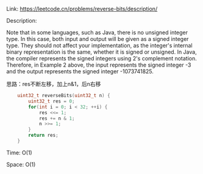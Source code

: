 Link: https://leetcode.cn/problems/reverse-bits/description/

Description:

Note that in some languages, such as Java, there is no unsigned integer type. In this case, both input and output will be given as a signed integer type. They should not affect your implementation, as the integer's internal binary representation is the same, whether it is signed or unsigned.
In Java, the compiler represents the signed integers using 2's complement notation. Therefore, in Example 2 above, the input represents the signed integer -3 and the output represents the signed integer -1073741825.

思路：res不断左移，加上n&1，后n右移

```c++
    uint32_t reverseBits(uint32_t n) {
        uint32_t res = 0;
        for(int i = 0; i < 32; ++i) {
            res <<= 1;
            res += n & 1;
            n >>= 1;
        }
        return res;
    }
```

Time: O(1)

Space: O(1)
